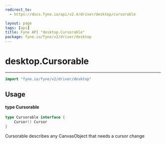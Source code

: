 ```yaml
---
redirect_to:
  - https://docs.fyne.io/api/v2.4/driver/desktop/cursorable

layout: page
tags: [api]
title: Fyne API "desktop.Cursorable"
package: fyne.io/fyne/v2/driver/desktop
---
```

# desktop.Cursorable
---

```go
import "fyne.io/fyne/v2/driver/desktop"
```

## Usage

#### type Cursorable

```go
type Cursorable interface {
	Cursor() Cursor
}
```

Cursorable describes any CanvasObject that needs a cursor change

